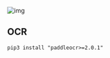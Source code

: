<!-- 
title: A3-Paddle框架
sort: 
--> 

![img](https://gitee.com/nmdfzf404/Image-hosting/raw/master/2021/316984568d8e4e189fe3449108fa1d76a7d82330834f41139f2aaba8f745d49a)

## OCR

```
pip3 install "paddleocr>=2.0.1"
```

